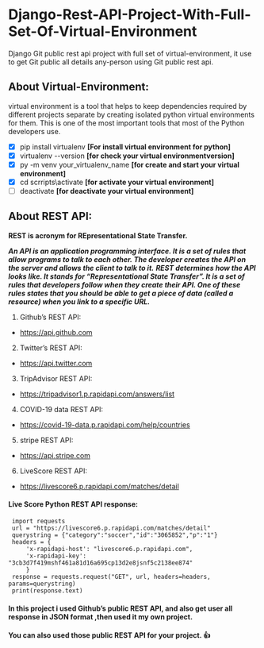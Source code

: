 # Django-Rest-API-Project-With-Full-Set-Of-Virtual-Environment
Django Git public rest api project with full set of virtual-environment, it use to get Git public all details any-person using Git public rest api.

## About Virtual-Environment:
virtual environment is a tool that helps to keep dependencies required by different projects separate by creating isolated python virtual environments for them. This is one of the most important tools that most of the Python developers use.

- [x] pip install virtualenv   **[For install virtual environment for python]**
- [x] virtualenv --version     **[for check your virtual environmentversion]**
- [x] py -m venv your_virtualenv_name   **[for create and start your virtual environment]**
- [x] cd scrripts\activate     **[for activate your virtual environment]**
- [ ] deactivate               **[for deactivate your virtual environment]** 

## About REST API:

**REST is acronym for REpresentational State Transfer.**

***An API is an application programming interface. It is a set of rules that allow programs to talk to each other. The developer creates the API on the server and allows the client to talk to it.***
***REST determines how the API looks like. It stands for “Representational State Transfer”. It is a set of rules that developers follow when they create their API. One of these rules states that you should be able to get a piece of data (called a resource) when you link to a specific URL.***


1.  Github’s REST API:
  - https://api.github.com
  
2. Twitter’s REST API:
  - https://api.twitter.com
  
3. TripAdvisor REST API:
  - https://tripadvisor1.p.rapidapi.com/answers/list
  
4. COVID-19 data REST API:
  - https://covid-19-data.p.rapidapi.com/help/countries
  
5. stripe REST API:
  - https://api.stripe.com
  
6. LiveScore REST API:
  - https://livescore6.p.rapidapi.com/matches/detail
  
 #### Live Score Python REST API response:
 ```
  import requests
  url = "https://livescore6.p.rapidapi.com/matches/detail"
  querystring = {"category":"soccer","id":"3065852","p":"1"}
  headers = {
      'x-rapidapi-host': "livescore6.p.rapidapi.com",
      'x-rapidapi-key': "3cb3d7f419mshf461a81d16a695cp13d2e8jsnf5c2138ee874"
      }
  response = requests.request("GET", url, headers=headers, params=querystring)
  print(response.text)
  ```
  
#### In this project i used Github’s public REST API, and also get user all response in JSON format ,then used it my own project.
#### You can also used those public REST API for your project. :+1:
